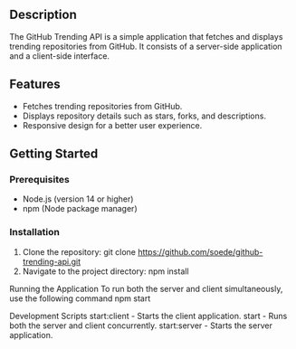 ## Description

The GitHub Trending API is a simple application that fetches and displays trending repositories from GitHub. It consists of a server-side application and a client-side interface.

## Features

- Fetches trending repositories from GitHub.
- Displays repository details such as stars, forks, and descriptions.
- Responsive design for a better user experience.

## Getting Started

### Prerequisites

- Node.js (version 14 or higher)
- npm (Node package manager)

### Installation

1. Clone the repository:
    git clone https://github.com/soede/github-trending-api.git
2. Navigate to the project directory:
    npm install

Running the Application
To run both the server and client simultaneously, use the following command
    npm start

Development Scripts
    start:client - Starts the client application.
    start - Runs both the server and client concurrently.
    start:server - Starts the server application.
